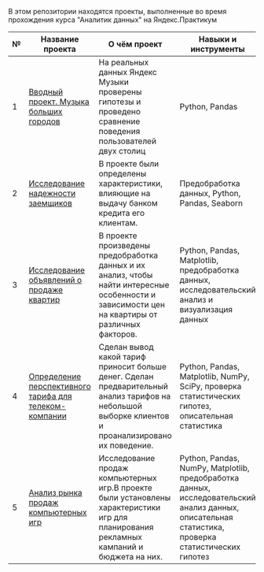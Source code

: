 В этом репозитории находятся проекты, выполненные во время прохождения курса "Аналитик данных" на Яндекс.Практикум

|№|Название проекта|О чём проект|Навыки и инструменты|
|---|---|---|---|
|1|[Вводный проект. Музыка больших городов](https://github.com/RozenkovAndrey/projects_of_yandex_practicum/tree/main/music_moscow_and_spb)|На реальных данных Яндекс Музыки проверены гипотезы и проведено сравнение поведения пользователей двух столиц|Python, Pandas|
|2|[Исследование надежности заемщиков](https://github.com/RozenkovAndrey/projects_of_yandex_practicum/blob/main/Credits/)|В проекте были определены характеристики, влияющие на выдачу банком кредита его клиентам.|Предобработка данных, Python, Pandas, Seaborn|
|3|[Исследование объявлений о продаже квартир](https://github.com/RozenkovAndrey/projects_of_yandex_practicum/tree/main/Realty)|В проекте произведены предобработка данных и их анализ, чтобы найти интересные особенности и зависимости цен на квартиры от различных факторов.|Python, Pandas, Matplotlib, предобработка данных, исследовательский анализ и визуализация данных|
|4|[Определение перспективного тарифа для телеком-компании](https://github.com/RozenkovAndrey/projects_of_yandex_practicum/tree/main/mobile%20operators)|Сделан вывод какой тариф приносит больше денег. Сделан предварительный анализ тарифов на небольшой выборке клиентов и проанализировано их поведение.|Python, Pandas, Matplotlib, NumPy, SciPy, проверка статистических гипотез, описательная статистика|
|5|[Анализ рынка продаж компьютерных игр](https://github.com/RozenkovAndrey/projects_of_yandex_practicum/tree/main/mobile%20operators)|Исследование продаж компьютерных игр.В проекте были установлены характеристики игр для планирования рекламных кампаний и бюджета на них.|Python, Pandas, NumPy, Matplotlib, предобработка данных, исследовательский анализ данных, описательная статистика, проверка статистических гипотез|
